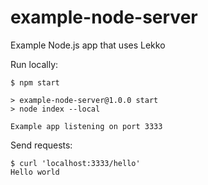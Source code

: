 # example-node-server
Example Node.js app that uses Lekko

Run locally:
```
$ npm start

> example-node-server@1.0.0 start
> node index --local

Example app listening on port 3333
```

Send requests:
```
$ curl 'localhost:3333/hello'
Hello world
```
